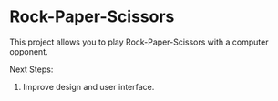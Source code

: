 # Rock-Paper-Scissors

This project allows you to play Rock-Paper-Scissors with a computer opponent.

Next Steps:
1. Improve design and user interface.
